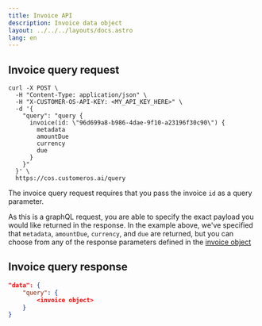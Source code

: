 ```yaml
---
title: Invoice API
description: Invoice data object
layout: ../../../layouts/docs.astro
lang: en
---
```


## Invoice query request

```curl
curl -X POST \
  -H "Content-Type: application/json" \
  -H "X-CUSTOMER-OS-API-KEY: <MY_API_KEY_HERE>" \
  -d '{
    "query": "query { 
      invoice(id: \"96d699a8-b986-4dae-9f10-a23196f30c90\") { 
        metadata 
        amountDue 
        currency
        due
      }
    }"
  }' \
  https://cos.customeros.ai/query

```

The invoice query request requires that you pass the invoice `id` as a query parameter.  

As this is a graphQL request, you are able to specify the exact payload you would like returned in the response.  In the example above, we've specified that `metadata`, `amountDue`, `currency`, and `due` are returned, but you can choose from any of the response parameters defined in the [invoice object](objects/invoice-object)

## Invoice query response
```json
"data": {
    "query": {
        <invoice object>
    }
}
```